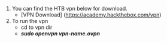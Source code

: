 1. You can find the HTB vpn below for download.
    - [VPN Download] (https://academy.hackthebox.com/vpn)
2. To run the vpn
    - cd to vpn dir
    - ***sudo openvpn vpn-name.ovpn***